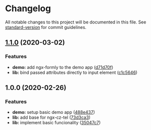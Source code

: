 # Changelog

All notable changes to this project will be documented in this file. See [standard-version](https://github.com/conventional-changelog/standard-version) for commit guidelines.

## [1.1.0](https://github.com/stumpam/ngx-cz-tel/compare/v1.0.0...v1.1.0) (2020-03-02)


### Features

* **demo:** add ngx-formly to the demo app ([d71d70f](https://github.com/stumpam/ngx-cz-tel/commit/d71d70f164390c3731e3cba50e07ad76daef7ded))
* **lib:** bind passed attributes directly to input element ([c1c5646](https://github.com/stumpam/ngx-cz-tel/commit/c1c564655bd327a5ddd6cd1e5297efa9b65faaf7))

## 1.0.0 (2020-02-26)


### Features

* **demo:** setup basic demo app ([488e437](https://github.com/stumpam/ngx-cz-tel/commit/488e4373185ad65883bcf3144832ff2f4de683ce))
* **lib:** add base for ngx-cz-tel ([73d3ca3](https://github.com/stumpam/ngx-cz-tel/commit/73d3ca3e7a0d060ef6f59f3864945b88523edd0e))
* **lib:** implement basic funcionality ([35047c7](https://github.com/stumpam/ngx-cz-tel/commit/35047c75d1b277e5ec7f1914b9ba43d2e0fb1430))
